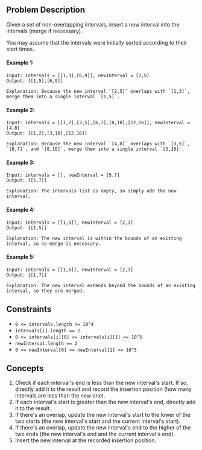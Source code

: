 ## Problem Description

Given a set of non-overlapping intervals, insert a new interval into the intervals (merge if necessary).

You may assume that the intervals were initially sorted according to their start times.

#### Example 1:
```plaintext
Input: intervals = [[1,3],[6,9]], newInterval = [2,5]
Output: [[1,5],[6,9]]

Explanation: Because the new interval `[2,5]` overlaps with `[1,3]`, merge them into a single interval `[1,5]`.
```
#### Example 2:
```plaintext
Input: intervals = [[1,2],[3,5],[6,7],[8,10],[12,16]], newInterval = [4,8]
Output: [[1,2],[3,10],[12,16]]

Explanation: Because the new interval `[4,8]` overlaps with `[3,5]`, `[6,7]`, and `[8,10]`, merge them into a single interval `[3,10]`.
```
#### Example 3:
```plaintext
Input: intervals = [], newInterval = [5,7]
Output: [[5,7]]

Explanation: The intervals list is empty, so simply add the new interval.
```
#### Example 4:
```plaintext
Input: intervals = [[1,5]], newInterval = [2,3]
Output: [[1,5]]

Explanation: The new interval is within the bounds of an existing interval, so no merge is necessary.
```
#### Example 5:
```plaintext
Input: intervals = [[1,5]], newInterval = [2,7]
Output: [[1,7]]

Explanation: The new interval extends beyond the bounds of an existing interval, so they are merged.
```
## Constraints

- `0 <= intervals.length <= 10^4`
- `intervals[i].length == 2`
- `0 <= intervals[i][0] <= intervals[i][1] <= 10^5`
- `newInterval.length == 2`
- `0 <= newInterval[0] <= newInterval[1] <= 10^5`

## Concepts
1. Check if each interval's end is less than the new interval's start. If so, directly add it to the result and record the insertion position (how many intervals are less than the new one).
2. If each interval's start is greater than the new interval's end, directly add it to the result.
3. If there's an overlap, update the new interval's start to the lower of the two starts (the new interval's start and the current interval's start).
4. If there's an overlap, update the new interval's end to the higher of the two ends (the new interval's end and the current interval's end).
5. Insert the new interval at the recorded insertion position.
